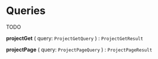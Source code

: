 

# Queries



TODO

  
<article>

**projectGet** ( query: `ProjectGetQuery` ) : `ProjectGetResult` <br/> 

</article>
<article>

**projectPage** ( query: `ProjectPageQuery` ) : `ProjectPageResult` <br/> 

</article>

